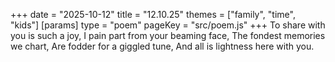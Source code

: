 +++
date = "2025-10-12"
title = "12.10.25"
themes = ["family", "time", "kids"]
[params]
  type = "poem"
  pageKey = "src/poem.js"
+++
To share with you is such a joy,
I pain part from your beaming face,
The fondest memories we chart,
Are fodder for a giggled tune,
And all is lightness here with you.
